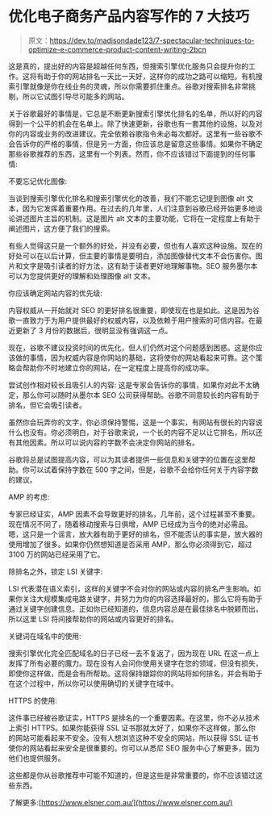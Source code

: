 # 优化电子商务产品内容写作的 7 大技巧

> 原文：<https://dev.to/madisondade123/7-spectacular-techniques-to-optimize-e-commerce-product-content-writing-2bcn>

这是真的，提出好的内容是超越任何东西，但搜索引擎优化服务只会提升你的工作。这将有助于你的网站排名一天比一天好，这样你的成功之路可以缩短。有机搜索引擎就像是你在线业务的灵魂，所以你需要抓住重点。谷歌对搜索排名非常挑剔，所以它试图引导尽可能多的网站。

关于谷歌最好的事情是，它总是不断更新搜索引擎优化排名的名单，所以好的内容得到一个公平的机会在名单上。除了快速更新，谷歌也有一套其他的设施，以及对你的内容或业务的改进建议。完全依赖谷歌指令未必每次都好。这里有一些谷歌不会告诉你的严格的事情，但是另一方面，你应该总是留意这些事情。如果你不确定那些谷歌推荐的东西，这里有一个列表。然而，你不应该错过下面提到的任何事情:

不要忘记优化图像:

当谈到搜索引擎优化排名和搜索引擎优化的改善，我们不能忘记提到图像 alt 文本，因为它发挥着重要作用。在过去的几年里，人们注意到谷歌已经开始更多地谈论讲述图片主旨的机制。这是图片 alt 文本的主要功能，它将在一定程度上有助于阐述图片，这方便了我们的搜索。

有些人觉得这只是一个额外的好处，并没有必要，但也有人喜欢这种设施。现在的好处可以在以后计算，但主要的事情是要明白，添加图像替代文本不会伤害你。图片和文字是吸引读者的好方法，这有助于读者更好地理解事物。SEO 服务墨尔本可以为您提供更好的理解和处理图像 alt 文本。

你应该确定网站内容的优先级:

内容权威从一开始就对 SEO 的更好排名很重要，即使现在也是如此。这是因为谷歌一直致力于为用户提供最好的权威内容，以及依赖于用户搜索的可信内容。在最近更新了 3 月份的数据后，很明显没有强调这一点。

现在，谷歌不建议投资时间的优先化，但人们仍然对这个问题感到困惑。这是你应该做的事情，因为权威内容是你网站的基础，这将使你的网站看起来可靠。这个策略会帮助你不时地建立你的网站，在一定程度上提高你的成功率。

尝试创作相对较长且吸引人的内容:
这是专家会告诉你的事情，如果你对此不太确定，那么你可以随时从墨尔本 SEO 公司获得帮助。谷歌不同意较长的内容有助于排名，但它会吸引读者。

虽然你会玩弄你的文字，你必须保持警惕，这是一个事实，有网站有很长的内容说什么也没有。你必须明白，对于谷歌来说，一个长的内容不足以让它排名，所以还有其他因素。所以可以说内容的字数不会决定你网站的排名。

谷歌将总是试图提高内容，可以为其读者提供一些信息和关键字的位置在这里帮助。你可以试着保持字数在 500 字之间，但是，谷歌不会给你任何关于内容字数的建议。

AMP 的考虑:

专家已经证实，AMP 因素不会导致更好的排名，几年前，这个过程甚至不重要。现在情况不同了，随着移动搜索与日俱增，AMP 已经成为当今的绝对必需品。嗯，这只是一个谣言，放大器有助于更好的排名，但不能否认的事实是，放大器的使用增加了很多。如果你仍然想知道是否采用 AMP，那么你必须得到它，超过 3100 万的网站已经采用了它。

除排名之外，锁定 LSI 关键字:

LSI 代表潜在语义索引，这样的关键字不会对你的网站或内容的排名产生影响。如果你关注大规模集成电路关键字，并努力为你的内容选择最好的，那么它将有助于通过关键字创建信息。正如你已经知道的，信息内容总是在最佳排名中脱颖而出，所以这里 LSI 将间接帮助你的网站或内容更好的排名。

关键词在域名中的使用:

搜索引擎优化完全匹配域名的日子已经一去不复返了，因为现在 URL 在这一点上发挥了所有必要的魔力。现在没有人会问你使用关键字在您的领域，但没有损失，即使你这样做，而是会有所帮助。这将保持跟踪你的网站将如何排名，并会有助于在这个过程中，所以你可以使用确切的关键字在域中。

HTTPS 的使用:

这件事已经被谷歌证实，HTTPS 是排名的一个重要因素。在这里，你不必从技术上索引 HTTPS。如果你能获得 SSL 证书那就太好了，如果你不这样做，那么你的网站可能看起来不安全。没有人想浏览这种不安全的网站，所以获得 SSL 证书使你的网站看起来安全是很重要的。你可以从悉尼 SEO 服务中心了解更多，因为他们也提供服务。

这些都是你从谷歌推荐中可能不知道的，但是这些是非常重要的，你不应该错过这些东西。

了解更多:[https://www.elsner.com.au/](https://www.elsner.com.au/)